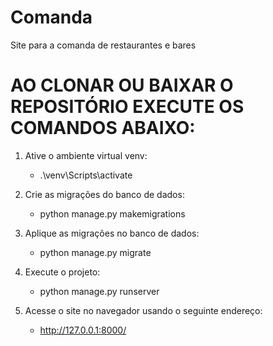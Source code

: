 # Comanda
Site para a comanda de restaurantes e bares


# AO CLONAR OU BAIXAR O REPOSITÓRIO EXECUTE OS COMANDOS ABAIXO:

 1. Ative o ambiente virtual venv:
    - .\venv\Scripts\activate


2. Crie as migrações do banco de dados:
    - python manage.py makemigrations


3. Aplique as migrações no banco de dados:
    - python manage.py migrate


4. Execute o projeto:
    - python manage.py runserver
  

5. Acesse o site no navegador usando o seguinte endereço:
   - http://127.0.0.1:8000/
